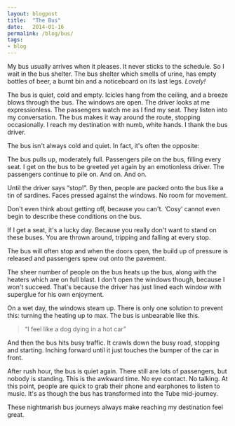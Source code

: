 ```yaml
---
layout: blogpost
title:  "The Bus"
date:   2014-01-16
permalink: /blog/bus/
tags:
- blog
---
```


My bus usually arrives when it pleases. It never sticks to the schedule. So I wait in the bus shelter. The bus shelter which smells of urine, has empty bottles of beer, a burnt bin and a noticeboard on its last legs. *Lovely!*

The bus is quiet, cold and empty. Icicles hang from the ceiling,  and a breeze blows through the bus. The windows are open. The driver looks at me expressionless. The passengers watch me as I find my seat. They listen into my conversation. The bus makes it way around the route, stopping occasionally. I reach my destination with numb, white hands. I thank the bus driver.

The bus isn't always cold and quiet. In fact, it's often the opposite:

The bus pulls up, moderately full. Passengers pile on the bus, filling every seat. I get on the bus to be greeted yet again by an emotionless driver. The passengers continue to pile on. And on. And on. 

Until the driver says “stop!”. By then, people are packed onto the bus like a tin of sardines. Faces pressed against the windows. No room for movement. 

Don't even think about getting off, because you can't. ‘Cosy’ cannot even begin to describe these conditions on the bus.

If I get a seat, it's a lucky day. Because you really don't want to stand on these buses. You are thrown around, tripping and falling at every stop.

The bus will often stop and when the doors open, the build up of pressure is released and passengers spew out onto the pavement.

The sheer number of people on the bus heats up the bus, along with the heaters which are on full blast. I don't open the windows though, because I won't succeed. That's because the driver has just lined each window with superglue for his own enjoyment.

On a wet day, the windows steam up. There is only one solution to prevent this: turning the heating up to max. The bus is unbearable like this.

> “I feel like a dog dying in a hot car”

And then the bus hits busy traffic. It crawls down the busy road, stopping and starting. Inching forward until it just touches the bumper of the car in front.

After rush hour, the bus is quiet again. There still are lots of passengers, but nobody is standing. This is the awkward time. No eye contact. No talking. At this point, people are quick to grab their phone and earphones to listen to music. It's as though the bus has transformed into the Tube mid-journey.

These nightmarish bus journeys always make reaching my destination feel great.